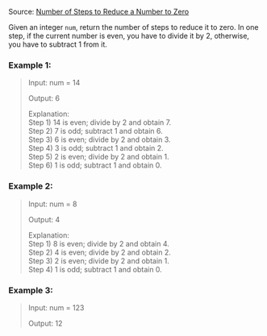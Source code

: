 Source: [Number of Steps to Reduce a Number to Zero](https://leetcode.com/problems/number-of-steps-to-reduce-a-number-to-zero)


Given an integer ```num```, return the number of steps to reduce it to zero.
In one step, if the current number is even, you have to divide it by 2, otherwise, you have to subtract 1 from it.


### Example 1:

> Input: num = 14
>
> Output: 6
>
> Explanation: <br>
> Step 1) 14 is even; divide by 2 and obtain 7. <br>
Step 2) 7 is odd; subtract 1 and obtain 6. <br>
Step 3) 6 is even; divide by 2 and obtain 3.<br>
Step 4) 3 is odd; subtract 1 and obtain 2.<br>
Step 5) 2 is even; divide by 2 and obtain 1.<br>
Step 6) 1 is odd; subtract 1 and obtain 0.<br>

### Example 2:

> Input: num = 8
>
> Output: 4
>
> Explanation: <br>
> Step 1) 8 is even; divide by 2 and obtain 4. <br>
Step 2) 4 is even; divide by 2 and obtain 2.<br>
Step 3) 2 is even; divide by 2 and obtain 1.<br>
Step 4) 1 is odd; subtract 1 and obtain 0.<br>


### Example 3:

> Input: num = 123
>
> Output: 12